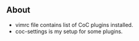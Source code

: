 ## About
* vimrc file contains list of CoC plugins installed.
* coc-settings is my setup for some plugins.
